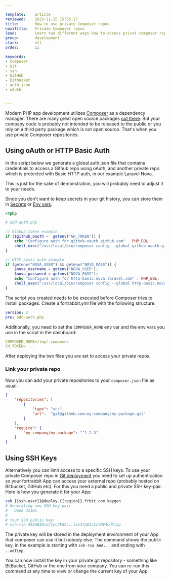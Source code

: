 ```yaml
---

template:    article
reviewed:    2023-11-15 15:55:17
title:       How to use private Composer repos
naviTitle:   Private Composer repos
lead:        Learn two different ways how to access privat composer repositories during git deployment
group:       development
stack:       all
order:       11

keywords:
- Composer
- Git
- ssh
- GitHub
- Bitbucket
- auth.json
- oAuth


---
```


Modern PHP app development utilizes [Composer](composer) as a dependency manager. There are many great open source packages [out there](http://packagist.org). But your company code is probably not intended to be released to the public or you rely on a third party package which is not open source. That's when you use private Composer repositories.

## Using oAuth or HTTP Basic Auth

In the script below we generate a global auth.json file that contains credentials to access a Github repo using oAuth, and another private repo which is protected with Basic HTTP auth, in our example Laravel Nova.

This is just for the sake of demonstration, you will probably need to adjust it to your needs.

Since you don't want to keep secrets in your git history, you can store them in [Secrets](/secrets) or [Env vars](/env-vars).

```php
<?php

# add-auth.php

// Github token example
if ($github_oauth =  getenv("GH_TOKEN")) {
    echo "Configure auth for github-oauth.github.com" . PHP_EOL;
    shell_exec("/usr/local/bin/composer config --global github-oauth.github.com {$github_oauth}");
}

// HTTP basic auth example
if (getenv("NOVA_USER") && getenv("NOVA_PASS")) {
    $nova_username = getenv("NOVA_USER");
    $nova_password = getenv("NOVA_PASS");
    echo "Configure auth for http-basic.nova.laravel.com" . PHP_EOL;
    shell_exec("/usr/local/bin/composer config --global http-basic.nova.laravel.com {$nova_username} {$nova_password}");
}
```

The script you created needs to be executed before Composer tries to install packages. Create a fortrabbit.yml file with the following structure:

```yaml
version: 2
pre: add-auth.php
```

Additionally, you need to set the `COMPOSER_HOME` env var and the env vars you use in the script in the dashboard:

```yaml
COMPOSER_HOME=/tmp/.composer
GH_TOKEN= ...
```


After deploying the two files you are set to access your private repos.

### Link your private repo

Now you can add your private repositories to your `composer.json` file as usual:

```json
{
    "repositories": [
        {
            "type": "vcs",
            "url":  "git@github.com:my-company/my-package.git"
        }
    ],
    "require": {
        "my-company/my-package": "^1.2.3"
    }
}
```


## Using SSH Keys

Alternatively you can limit access to a specific SSH keys.
To use your private Composer repo in [Git deployment](git-deployment) you need to set up authentication so your fortrabbit App can access your external repo (probably hosted on Bitbucket, GitHub etc). For this you need a public and private SSH key-pair. Here is how you generate it for your App:

```bash
ssh {{ssh-user}}@deploy.{{region}}.frbit.com keygen
# Generating new SSH key pair
#   Done 321ms
#
# Your SSH public key:
# ssh-rsa AAAAB3NzaC1yc2EAA...ixx47pDIa1xtMV4odTimp
```

The private key will be stored in the deployment environment of your App that composer can use it but nobody else. The command shows the public key, in the example is starting with `ssh-rsa AAA...` and ending with `..odTimp`.

You can now install the key in your private git repository - something like BitBucket, GitHub or the one from your company. You can re-run this command at any time to view or change the current key of your App.
